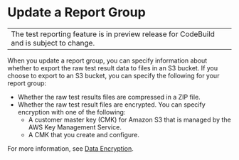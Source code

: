 # Update a Report Group<a name="report-group-export-settings"></a>


|  | 
| --- |
| The test reporting feature is in preview release for CodeBuild and is subject to change\. | 

 When you update a report group, you can specify information about whether to export the raw test result data to files in an S3 bucket\. If you choose to export to an S3 bucket, you can specify the following for your report group: 
+ Whether the raw test results files are compressed in a ZIP file\.
+ Whether the raw test result files are encrypted\. You can specify encryption with one of the following:
  + A customer master key \(CMK\) for Amazon S3 that is managed by the AWS Key Management Service\. 
  + A CMK that you create and configure\.

 For more information, see [Data Encryption](security-encryption.md)\. 